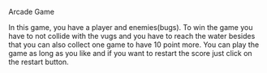 Arcade Game

In this game, you have a player and enemies(bugs). To win the game you have to not collide with the vugs and you have to reach the water besides that you can also collect one game to have  10 point more. You can play the game as long as you like and if you want to restart the score just click on the restart button.
